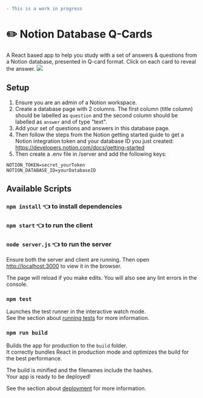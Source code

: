 ```diff
- This is a work in progress
```

# ✏️ Notion Database Q-Cards

A React based app to help you study with a set of answers & questions from a Notion database, presented in Q-card format. Click on each card to reveal the answer.
![](https://user-images.githubusercontent.com/19555303/155453032-af31700a-b94b-46f5-8574-1ff1302ea47c.png)

## Setup

1. Ensure you are an admin of a Notion workspace.
2. Create a database page with 2 columns. The first column (title column) should be labelled as `question` and the second column should be labelled as `answer` and of type "text".
3. Add your set of questions and answers in this database page.
4. Then follow the steps from the Notion getting started guide to get a Notion integration token and your database ID you just created: https://developers.notion.com/docs/getting-started
5. Then create a .env file in /server and add the following keys:

```
NOTION_TOKEN=secret_yourToken
NOTION_DATABASE_ID=yourDatabaseID
```

## Available Scripts

### `npm install` 👈 to install dependencies

### `npm start` 👈 to run the client

### `node server.js` 👈 to run the server

Ensure both the server and client are running. Then open [http://localhost:3000](http://localhost:3000) to view it in the browser.

The page will reload if you make edits.
You will also see any lint errors in the console.

### `npm test`

Launches the test runner in the interactive watch mode.\
See the section about [running tests](https://facebook.github.io/create-react-app/docs/running-tests) for more information.

### `npm run build`

Builds the app for production to the `build` folder.\
It correctly bundles React in production mode and optimizes the build for the best performance.

The build is minified and the filenames include the hashes.\
Your app is ready to be deployed!

See the section about [deployment](https://facebook.github.io/create-react-app/docs/deployment) for more information.

